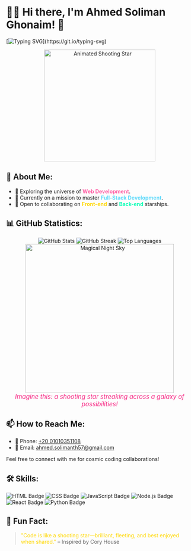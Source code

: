 # 👋✨ Hi there, I'm Ahmed Soliman Ghonaim! 🚀

[![Typing SVG](https://readme-typing-svg.herokuapp.com?font=Fira+Code&size=28&color=F7B801&background=1A1A2E&lines=Welcome+to+Ahmed's+Cosmic+Profile!;Passionate+Developer!;Web+Development+Astronaut!;Let+the+stars+guide+your+code!)](https://git.io/typing-svg)

<div align="center">
  <img src="https://media.giphy.com/media/3oEjI6SIIHBdRxXI40/giphy.gif" width="300" alt="Animated Shooting Star" />
</div>

## 🌟 About Me:
- 🌌 Exploring the universe of <span style="color:#FF61A6; font-weight:bold">Web Development</span>.
- 🚀 Currently on a mission to master <span style="color:#61DAFB; font-weight:bold">Full-Stack Development</span>.
- 🤝 Open to collaborating on <span style="color:#FFD700; font-weight:bold">Front-end</span> and <span style="color:#00FFB3; font-weight:bold">Back-end</span> starships.


## 📊 GitHub Statistics:
<div align="center">
  <img src="https://github-readme-stats.vercel.app/api?username=AhmedSolimanGhonaim&show_icons=true&theme=radical" alt="GitHub Stats" />
  <img src="https://github-readme-streak-stats.herokuapp.com/?user=AhmedSolimanGhonaim&theme=radical" alt="GitHub Streak" />
  <img src="https://github-readme-stats.vercel.app/api/top-langs/?username=AhmedSolimanGhonaim&layout=compact&theme=radical" alt="Top Languages" />
</div>

<div align="center">
  <img src="https://media.giphy.com/media/26FPnsRww5Z0bLrFC/giphy.gif" width="400" alt="Magical Night Sky" />
  <br>
  <em style="color:#F72280; font-size:1.2em">Imagine this: a shooting star streaking across a galaxy of possibilities!</em>
</div>

## 📫 How to Reach Me:
- 📱 Phone: [+20 01010351108](tel:+201010351108)
- 📧 Email: [ahmed.solimanth57@gmail.com](mailto:ahmed.solimanth57@gmail.com)

Feel free to connect with me for cosmic coding collaborations!

## 🛠️ Skills:
![HTML Badge](https://img.shields.io/badge/HTML-5-orange)
![CSS Badge](https://img.shields.io/badge/CSS-3-blue)
![JavaScript Badge](https://img.shields.io/badge/JavaScript-ES6-yellow)
![Node.js Badge](https://img.shields.io/badge/Node.js-JS-green)
![React Badge](https://img.shields.io/badge/React-JS-blue)
![Python Badge](https://img.shields.io/badge/Python-3.x-blue)

## 🎉 Fun Fact:
> <span style="color:#FFD700">"Code is like a shooting star—brilliant, fleeting, and best enjoyed when shared."</span> – Inspired by Cory House
